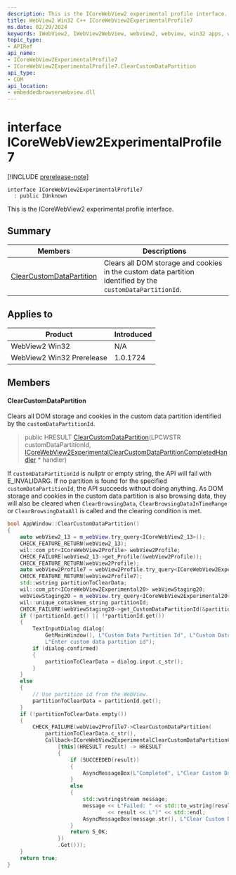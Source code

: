 ```yaml
---
description: This is the ICoreWebView2 experimental profile interface.
title: WebView2 Win32 C++ ICoreWebView2ExperimentalProfile7
ms.date: 02/29/2024
keywords: IWebView2, IWebView2WebView, webview2, webview, win32 apps, win32, edge, ICoreWebView2, ICoreWebView2Controller, browser control, edge html, ICoreWebView2ExperimentalProfile7
topic_type: 
- APIRef
api_name:
- ICoreWebView2ExperimentalProfile7
- ICoreWebView2ExperimentalProfile7.ClearCustomDataPartition
api_type:
- COM
api_location:
- embeddedbrowserwebview.dll
---
```


# interface ICoreWebView2ExperimentalProfile7

[!INCLUDE [prerelease-note](../includes/prerelease-note.md)]

```
interface ICoreWebView2ExperimentalProfile7
  : public IUnknown
```

This is the ICoreWebView2 experimental profile interface.

## Summary

 Members                        | Descriptions
--------------------------------|---------------------------------------------
[ClearCustomDataPartition](#clearcustomdatapartition) | Clears all DOM storage and cookies in the custom data partition identified by the `customDataPartitionId`.

## Applies to

Product                         | Introduced
--------------------------------|---------------------------------------------
WebView2 Win32            |    N/A
WebView2 Win32 Prerelease |    1.0.1724

## Members

#### ClearCustomDataPartition

Clears all DOM storage and cookies in the custom data partition identified by the `customDataPartitionId`.

> public HRESULT [ClearCustomDataPartition](#clearcustomdatapartition)(LPCWSTR customDataPartitionId, [ICoreWebView2ExperimentalClearCustomDataPartitionCompletedHandler](icorewebview2experimentalclearcustomdatapartitioncompletedhandler.md) * handler)

If `customDataPartitionId` is nullptr or empty string, the API will fail with E_INVALIDARG. If no partition is found for the specified `customDataPartitionId`, the API succeeds without doing anything. As DOM storage and cookies in the custom data partition is also browsing data, they will also be cleared when `ClearBrowsingData`, `ClearBrowsingDataInTimeRange` or `ClearBrowsingDataAll` is called and the clearing condition is met.

```cpp
bool AppWindow::ClearCustomDataPartition()
{
    auto webView2_13 = m_webView.try_query<ICoreWebView2_13>();
    CHECK_FEATURE_RETURN(webView2_13);
    wil::com_ptr<ICoreWebView2Profile> webView2Profile;
    CHECK_FAILURE(webView2_13->get_Profile(&webView2Profile));
    CHECK_FEATURE_RETURN(webView2Profile);
    auto webView2Profile7 = webView2Profile.try_query<ICoreWebView2ExperimentalProfile7>();
    CHECK_FEATURE_RETURN(webView2Profile7);
    std::wstring partitionToClearData;
    wil::com_ptr<ICoreWebView2Experimental20> webViewStaging20;
    webViewStaging20 = m_webView.try_query<ICoreWebView2Experimental20>();
    wil::unique_cotaskmem_string partitionId;
    CHECK_FAILURE(webViewStaging20->get_CustomDataPartitionId(&partitionId));
    if (!partitionId.get() || !*partitionId.get())
    {
        TextInputDialog dialog(
            GetMainWindow(), L"Custom Data Partition Id", L"Custom Data Partition Id:",
            L"Enter custom data partition id");
        if (dialog.confirmed)
        {
            partitionToClearData = dialog.input.c_str();
        }
    }
    else
    {
        // Use partition id from the WebView.
        partitionToClearData = partitionId.get();
    }
    if (!partitionToClearData.empty())
    {
        CHECK_FAILURE(webView2Profile7->ClearCustomDataPartition(
            partitionToClearData.c_str(),
            Callback<ICoreWebView2ExperimentalClearCustomDataPartitionCompletedHandler>(
                [this](HRESULT result) -> HRESULT
                {
                    if (SUCCEEDED(result))
                    {
                        AsyncMessageBox(L"Completed", L"Clear Custom Data Partition");
                    }
                    else
                    {
                        std::wstringstream message;
                        message << L"Failed: " << std::to_wstring(result) << L"(0x" << std::hex
                                << result << L")" << std::endl;
                        AsyncMessageBox(message.str(), L"Clear Custom Data Partition");
                    }
                    return S_OK;
                })
                .Get()));
    }
    return true;
}
```

